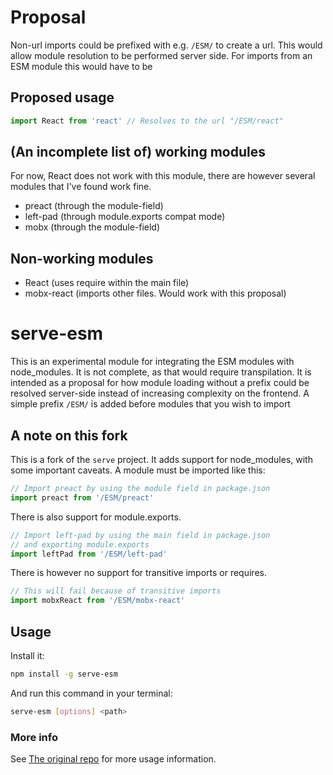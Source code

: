 # Proposal

Non-url imports could be prefixed with e.g. `/ESM/` to create a url.
This would allow module resolution to be performed server side. For
imports from an ESM module this would have to be 

## Proposed usage

```javascript
import React from 'react' // Resolves to the url "/ESM/react"
```

## (An incomplete list of) working modules

For now, React does not work with this module, there are however
several modules that I've found work fine.

- preact (through the module-field)
- left-pad (through module.exports compat mode)
- mobx (through the module-field)

## Non-working modules
- React (uses require within the main file)
- mobx-react (imports other files. Would work with this proposal)

# serve-esm

This is an experimental module for integrating the ESM modules with node_modules. It is not complete,
as that would require transpilation. It is intended as a proposal for how module loading without
a prefix could be resolved server-side instead of increasing complexity on the frontend.
A simple prefix `/ESM/` is added before modules that you wish to import

## A note on this fork

This is a fork of the `serve` project. It adds support for node_modules, with some important caveats.
A module must be imported like this:

```javascript
// Import preact by using the module field in package.json
import preact from '/ESM/preact'
```

There is also support for module.exports.

```javascript
// Import left-pad by using the main field in package.json
// and exporting module.exports
import leftPad from '/ESM/left-pad'
```
There is however no support for transitive imports or requires.

```javascript
// This will fail because of transitive imports
import mobxReact from '/ESM/mobx-react'
```

## Usage

Install it:

```bash
npm install -g serve-esm
```

And run this command in your terminal:

```bash
serve-esm [options] <path>
```

### More info

See [The original repo](https://github.com/zeit/serve) for more usage information.
